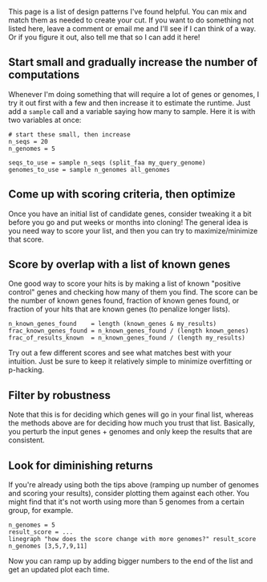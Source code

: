 This page is a list of design patterns I've found helpful.
You can mix and match them as needed to create your cut.
If you want to do something not listed here, leave a comment or email me and I'll see if I can think of a way.
Or if you figure it out, also tell me that so I can add it here!


Start small and gradually increase the number of computations
-------------------------------------------------------------

Whenever I'm doing something that will require a lot of genes or genomes, I try it out first with a few and then increase it to estimate the runtime.
Just add a `sample` call and a variable saying how many to sample. Here it is with two variables at once:

```
# start these small, then increase
n_seqs = 20
n_genomes = 5

seqs_to_use = sample n_seqs (split_faa my_query_genome)
genomes_to_use = sample n_genomes all_genomes
```


Come up with scoring criteria, then optimize
--------------------------------------------

Once you have an initial list of candidate genes, consider tweaking it a bit before you go and put weeks or months into cloning!
The general idea is you need way to score your list, and then you can try to maximize/minimize that score.


Score by overlap with a list of known genes
-------------------------------------------

One good way to score your hits is by making a list of known "positive control" genes and checking how many of them you find.
The score can be the number of known genes found, fraction of known genes found, or fraction of your hits that are known genes (to penalize longer lists).

```
n_known_genes_found    = length (known_genes & my_results)
frac_known_genes_found = n_known_genes_found / (length known_genes)
frac_of_results_known  = n_known_genes_found / (length my_results)
```

Try out a few different scores and see what matches best with your intuition.
Just be sure to keep it relatively simple to minimize overfitting or p-hacking.


Filter by robustness
--------------------

Note that this is for deciding which genes will go in your final list, whereas the methods above are for deciding how much you trust that list.
Basically, you perturb the input genes + genomes and only keep the results that are consistent.


Look for diminishing returns
----------------------------

If you're already using both the tips above (ramping up number of genomes and scoring your results), consider plotting them against each other.
You might find that it's not worth using more than 5 genomes from a certain group, for example.

```
n_genomes = 5
result_score = ...
linegraph "how does the score change with more genomes?" result_score n_genomes [3,5,7,9,11]
```

Now you can ramp up by adding bigger numbers to the end of the list and get an updated plot each time.
